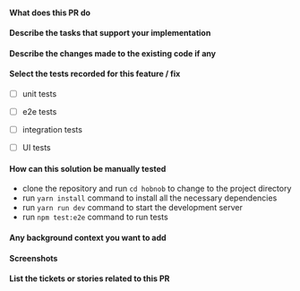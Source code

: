 #### What does this PR do

#### Describe the tasks that support your implementation

#### Describe the changes made to the existing code if any

#### Select the tests recorded for this feature / fix

- [ ] unit tests

- [ ] e2e tests

- [ ] integration tests

- [ ] UI tests

#### How can this solution be manually tested

- clone the repository and run `cd hobnob` to change to the project directory
- run `yarn install` command to install all the necessary dependencies
- run `yarn run dev` command to start the development server
- run `npm test:e2e` command to run tests

#### Any background context you want to add

#### Screenshots

#### List the tickets or stories related to this PR
